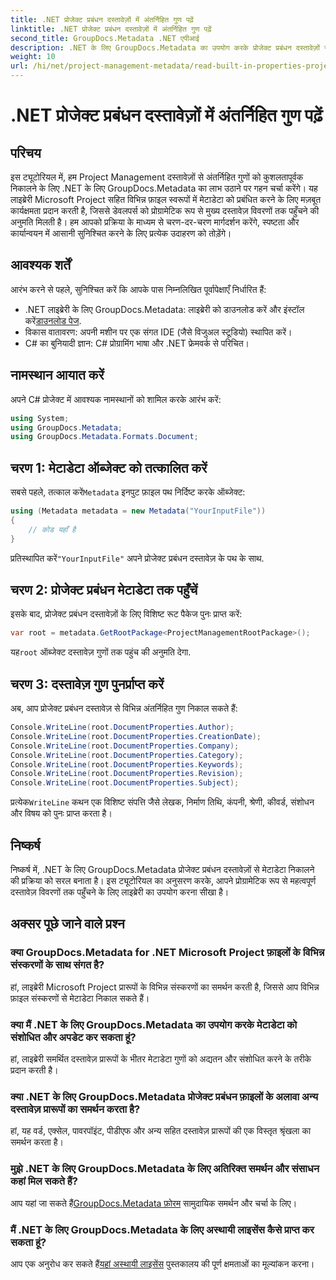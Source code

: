 ```yaml
---
title: .NET प्रोजेक्ट प्रबंधन दस्तावेज़ों में अंतर्निहित गुण पढ़ें
linktitle: .NET प्रोजेक्ट प्रबंधन दस्तावेज़ों में अंतर्निहित गुण पढ़ें
second_title: GroupDocs.Metadata .NET एपीआई
description: .NET के लिए GroupDocs.Metadata का उपयोग करके प्रोजेक्ट प्रबंधन दस्तावेज़ों से मेटाडेटा निकालना सीखें। अपनी दस्तावेज़ प्रसंस्करण क्षमताओं को बढ़ाएँ।
weight: 10
url: /hi/net/project-management-metadata/read-built-in-properties-project-management-documents/
---
```


# .NET प्रोजेक्ट प्रबंधन दस्तावेज़ों में अंतर्निहित गुण पढ़ें

## परिचय
इस ट्यूटोरियल में, हम Project Management दस्तावेज़ों से अंतर्निहित गुणों को कुशलतापूर्वक निकालने के लिए .NET के लिए GroupDocs.Metadata का लाभ उठाने पर गहन चर्चा करेंगे। यह लाइब्रेरी Microsoft Project सहित विभिन्न फ़ाइल स्वरूपों में मेटाडेटा को प्रबंधित करने के लिए मज़बूत कार्यक्षमता प्रदान करती है, जिससे डेवलपर्स को प्रोग्रामेटिक रूप से मुख्य दस्तावेज़ विवरणों तक पहुँचने की अनुमति मिलती है। हम आपको प्रक्रिया के माध्यम से चरण-दर-चरण मार्गदर्शन करेंगे, स्पष्टता और कार्यान्वयन में आसानी सुनिश्चित करने के लिए प्रत्येक उदाहरण को तोड़ेंगे।
## आवश्यक शर्तें
आरंभ करने से पहले, सुनिश्चित करें कि आपके पास निम्नलिखित पूर्वापेक्षाएँ निर्धारित हैं:
-  .NET लाइब्रेरी के लिए GroupDocs.Metadata: लाइब्रेरी को डाउनलोड करें और इंस्टॉल करें[डाउनलोड पेज](https://releases.groupdocs.com/metadata/net/).
- विकास वातावरण: अपनी मशीन पर एक संगत IDE (जैसे विजुअल स्टूडियो) स्थापित करें।
- C# का बुनियादी ज्ञान: C# प्रोग्रामिंग भाषा और .NET फ्रेमवर्क से परिचित।

## नामस्थान आयात करें
अपने C# प्रोजेक्ट में आवश्यक नामस्थानों को शामिल करके आरंभ करें:
```csharp
using System;
using GroupDocs.Metadata;
using GroupDocs.Metadata.Formats.Document;
```
## चरण 1: मेटाडेटा ऑब्जेक्ट को तत्कालित करें
 सबसे पहले, तत्काल करें`Metadata` इनपुट फ़ाइल पथ निर्दिष्ट करके ऑब्जेक्ट:
```csharp
using (Metadata metadata = new Metadata("YourInputFile"))
{
    // कोड यहाँ है
}
```
 प्रतिस्थापित करें`"YourInputFile"` अपने प्रोजेक्ट प्रबंधन दस्तावेज़ के पथ के साथ.
## चरण 2: प्रोजेक्ट प्रबंधन मेटाडेटा तक पहुँचें
इसके बाद, प्रोजेक्ट प्रबंधन दस्तावेज़ों के लिए विशिष्ट रूट पैकेज पुनः प्राप्त करें:
```csharp
var root = metadata.GetRootPackage<ProjectManagementRootPackage>();
```
यह`root` ऑब्जेक्ट दस्तावेज़ गुणों तक पहुंच की अनुमति देगा.
## चरण 3: दस्तावेज़ गुण पुनर्प्राप्त करें
अब, आप प्रोजेक्ट प्रबंधन दस्तावेज़ से विभिन्न अंतर्निहित गुण निकाल सकते हैं:
```csharp
Console.WriteLine(root.DocumentProperties.Author);
Console.WriteLine(root.DocumentProperties.CreationDate);
Console.WriteLine(root.DocumentProperties.Company);
Console.WriteLine(root.DocumentProperties.Category);
Console.WriteLine(root.DocumentProperties.Keywords);
Console.WriteLine(root.DocumentProperties.Revision);
Console.WriteLine(root.DocumentProperties.Subject);
```
 प्रत्येक`WriteLine` कथन एक विशिष्ट संपत्ति जैसे लेखक, निर्माण तिथि, कंपनी, श्रेणी, कीवर्ड, संशोधन और विषय को पुनः प्राप्त करता है।

## निष्कर्ष
निष्कर्ष में, .NET के लिए GroupDocs.Metadata प्रोजेक्ट प्रबंधन दस्तावेज़ों से मेटाडेटा निकालने की प्रक्रिया को सरल बनाता है। इस ट्यूटोरियल का अनुसरण करके, आपने प्रोग्रामेटिक रूप से महत्वपूर्ण दस्तावेज़ विवरणों तक पहुँचने के लिए लाइब्रेरी का उपयोग करना सीखा है।

## अक्सर पूछे जाने वाले प्रश्न
### क्या GroupDocs.Metadata for .NET Microsoft Project फ़ाइलों के विभिन्न संस्करणों के साथ संगत है?
हां, लाइब्रेरी Microsoft Project प्रारूपों के विभिन्न संस्करणों का समर्थन करती है, जिससे आप विभिन्न फ़ाइल संस्करणों से मेटाडेटा निकाल सकते हैं।
### क्या मैं .NET के लिए GroupDocs.Metadata का उपयोग करके मेटाडेटा को संशोधित और अपडेट कर सकता हूं?
हां, लाइब्रेरी समर्थित दस्तावेज़ प्रारूपों के भीतर मेटाडेटा गुणों को अद्यतन और संशोधित करने के तरीके प्रदान करती है।
### क्या .NET के लिए GroupDocs.Metadata प्रोजेक्ट प्रबंधन फ़ाइलों के अलावा अन्य दस्तावेज़ प्रारूपों का समर्थन करता है?
हां, यह वर्ड, एक्सेल, पावरपॉइंट, पीडीएफ और अन्य सहित दस्तावेज़ प्रारूपों की एक विस्तृत श्रृंखला का समर्थन करता है।
### मुझे .NET के लिए GroupDocs.Metadata के लिए अतिरिक्त समर्थन और संसाधन कहां मिल सकते हैं?
 आप यहां जा सकते हैं[GroupDocs.Metadata फ़ोरम](https://forum.groupdocs.com/c/metadata/14) सामुदायिक समर्थन और चर्चा के लिए।
### मैं .NET के लिए GroupDocs.Metadata के लिए अस्थायी लाइसेंस कैसे प्राप्त कर सकता हूं?
 आप एक अनुरोध कर सकते हैं[यहां अस्थायी लाइसेंस](https://purchase.groupdocs.com/temporary-license/) पुस्तकालय की पूर्ण क्षमताओं का मूल्यांकन करना।